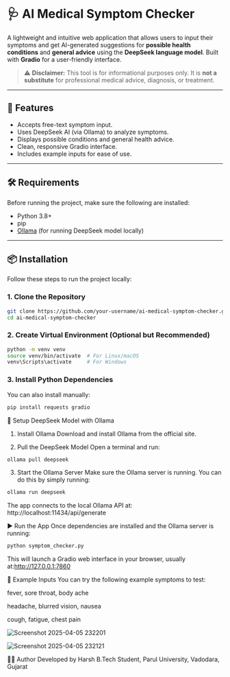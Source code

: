 # 🩺 AI Medical Symptom Checker

A lightweight and intuitive web application that allows users to input their symptoms and get AI-generated suggestions for **possible health conditions** and **general advice** using the **DeepSeek language model**. Built with **Gradio** for a user-friendly interface.

> ⚠️ **Disclaimer:** This tool is for informational purposes only. It is **not a substitute** for professional medical advice, diagnosis, or treatment.

---

## 🚀 Features

- Accepts free-text symptom input.
- Uses DeepSeek AI (via Ollama) to analyze symptoms.
- Displays possible conditions and general health advice.
- Clean, responsive Gradio interface.
- Includes example inputs for ease of use.

---

## 🛠️ Requirements

Before running the project, make sure the following are installed:

- Python 3.8+
- pip
- [Ollama](https://ollama.com/) (for running DeepSeek model locally)

---

## 📦 Installation

Follow these steps to run the project locally:

### 1. Clone the Repository

```bash
git clone https://github.com/your-username/ai-medical-symptom-checker.git
cd ai-medical-symptom-checker
```
### 2. Create Virtual Environment (Optional but Recommended)

```bash
python -m venv venv
source venv/bin/activate  # For Linux/macOS
venv\Scripts\activate     # For Windows
```
### 3. Install Python Dependencies

You can also install manually:
```bash
pip install requests gradio
```


🤖 Setup DeepSeek Model with Ollama
1. Install Ollama
Download and install Ollama from the official site.

2. Pull the DeepSeek Model
Open a terminal and run:
```bash
ollama pull deepseek
```

3. Start the Ollama Server
Make sure the Ollama server is running. You can do this by simply running:
```bash
ollama run deepseek
```
The app connects to the local Ollama API at: http://localhost:11434/api/generate

▶️ Run the App
Once dependencies are installed and the Ollama server is running:
```bash
python symptom_checker.py
```

This will launch a Gradio web interface in your browser, usually at:http://127.0.0.1:7860


🧪 Example Inputs
You can try the following example symptoms to test:

fever, sore throat, body ache

headache, blurred vision, nausea

cough, fatigue, chest pain



![Screenshot 2025-04-05 232201](https://github.com/user-attachments/assets/1d1c7649-6292-431e-b47b-fa687706373c)



![Screenshot 2025-04-05 232121](https://github.com/user-attachments/assets/8527e86b-8a55-4b98-b6f7-3dc92e2bbf56)



🙋‍♂️ Author
Developed by Harsh
B.Tech Student, Parul University, Vadodara, Gujarat
